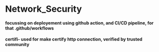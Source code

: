 # Network_Security

#### focussing on deployement using github action, and CI/CD pipeline, for that .github/workflows

#### certifi- used for make certify http connection, verified by trusted community